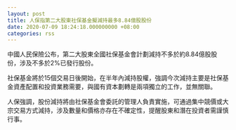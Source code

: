 ```yaml
---
layout: post
title: 人保指第二大股東社保基金擬減持最多8.84億股股份
date: 2020-07-09 18:24:18.000000000 +08:00
categories: rss
---
```


中國人民保險公布，第二大股東全國社保基金會計劃減持不多於約8.84億股股份，涉及不多於2%已發行股份。

社保基金將於15個交易日後開始，在半年內減持股權，強調今次減持主要是社保基金資產配置和投資業務需要，與國有資本劃轉是兩項獨立的工作，並無關聯。

人保強調，股份減持將由社保基金會委託的管理人負責實施，可通過集中競價或大宗交易方式減持，涉及數量和價格亦存在不確定性，提醒股東和潛在投資者需謹慎行事。
